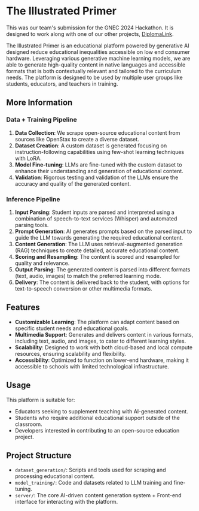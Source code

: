 # The Illustrated Primer

This was our team's submission for the GNEC 2024 Hackathon. It is designed to work along with one of our other projects, [DiplomaLink](https://github.com/81reap/diplomalink).

The Illustrated Primer is an educational platform powered by generative AI designed reduce educational inequalities accessible on low end consumer hardware. Leveraging various generative machine learning models, we are able to generate high-quality content in native languages and accessible formats that is both contextually relevant and tailored to the curriculum needs. The platform is designed to be used by multiple user groups like students, educators, and teachers in training.

## More Information

### Data + Training Pipeline

1. **Data Collection**: We scrape open-source educational content from sources like OpenStax to create a diverse dataset.
2. **Dataset Creation**: A custom dataset is generated focusing on instruction-following capabilities using few-shot learning techniques with LoRA.
3. **Model Fine-tuning**: LLMs are fine-tuned with the custom dataset to enhance their understanding and generation of educational content.
4. **Validation**: Rigorous testing and validation of the LLMs ensure the accuracy and quality of the generated content.

### Inference Pipeline

1. **Input Parsing**: Student inputs are parsed and interpreted using a combination of speech-to-text services (Whisper) and automated parsing tools.
2. **Prompt Generation**: AI generates prompts based on the parsed input to guide the LLM towards generating the required educational content.
3. **Content Generation**: The LLM uses retrieval-augmented generation (RAG) techniques to create detailed, accurate educational content.
4. **Scoring and Resampling**: The content is scored and resampled for quality and relevance.
5. **Output Parsing**: The generated content is parsed into different formats (text, audio, images) to match the preferred learning mode.
6. **Delivery**: The content is delivered back to the student, with options for text-to-speech conversion or other multimedia formats.

## Features

- **Customizable Learning**: The platform can adapt content based on specific student needs and educational goals.
- **Multimedia Support**: Generates and delivers content in various formats, including text, audio, and images, to cater to different learning styles.
- **Scalability**: Designed to work with both cloud-based and local compute resources, ensuring scalability and flexibility.
- **Accessibility**: Optimized to function on lower-end hardware, making it accessible to schools with limited technological infrastructure.

## Usage

This platform is suitable for:
- Educators seeking to supplement teaching with AI-generated content.
- Students who require additional educational support outside of the classroom.
- Developers interested in contributing to an open-source education project.

## Project Structure

- `dataset_generation/`: Scripts and tools used for scraping and processing educational content.
- `model_training/`: Code and datasets related to LLM training and fine-tuning.
- `server/`: The core AI-driven content generation system + Front-end interface for interacting with the platform.
